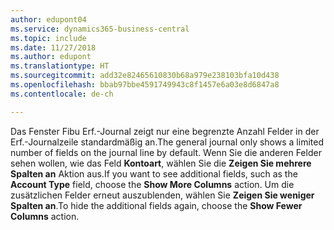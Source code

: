 ```yaml
---
author: edupont04
ms.service: dynamics365-business-central
ms.topic: include
ms.date: 11/27/2018
ms.author: edupont
ms.translationtype: HT
ms.sourcegitcommit: add32e82465610830b68a979e238103bfa10d438
ms.openlocfilehash: bbab97bbe4591749943c8f1457e6a03e8d6847a8
ms.contentlocale: de-ch

---
```

<span data-ttu-id="b011f-101">Das Fenster Fibu Erf.-Journal zeigt nur eine begrenzte Anzahl Felder in der Erf.-Journalzeile standardmäßig an.</span><span class="sxs-lookup"><span data-stu-id="b011f-101">The general journal only shows a limited number of fields on the journal line by default.</span></span> <span data-ttu-id="b011f-102">Wenn Sie die anderen Felder sehen wollen, wie das Feld **Kontoart**, wählen Sie die **Zeigen Sie mehrere Spalten an** Aktion aus.</span><span class="sxs-lookup"><span data-stu-id="b011f-102">If you want to see additional fields, such as the **Account Type** field, choose the **Show More Columns** action.</span></span> <span data-ttu-id="b011f-103">Um die zusätzlichen Felder erneut auszublenden, wählen Sie **Zeigen Sie weniger Spalten an**.</span><span class="sxs-lookup"><span data-stu-id="b011f-103">To hide the additional fields again, choose the **Show Fewer Columns** action.</span></span>  

